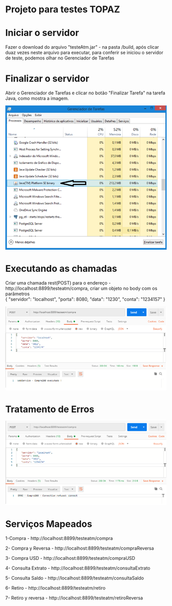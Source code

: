 # Projeto para testes TOPAZ 


# Iniciar o servidor 
 Fazer o download do arquivo "testeAtm.jar" - na pasta /build, após clicar duaz vezes neste arquivo para executar, para conferir se iniciou o servidor de teste, podemos olhar no Gerenciador de Tarefas 

# Finalizar o servidor 
   Abrir o Gerenciador de Tarefas e clicar no botão "Finalizar Tarefa" na tarefa Java, como mostra a imagem.
   
![Screenshot](java-jar.png)


# Executando as chamadas
  Criar uma chamada rest(POST) para o endereço - http://localhost:8899/testeatm/compra, criar um objeto no body com os parâmetros  
  {
  	"servidor": "localhost",
    "porta": 8080,
    "data": "1230",
    "conta": "1234157"
  }
  
 ![Screenshot](postman-conta-ok.png)
 
 
 # Tratamento de Erros
 ![Screenshot](postman-conta-erro.png)
 
 
 # Serviços Mapeados 
  
 1-Compra - http://localhost:8899/testeatm/compra 

2- Compra y Reversa - http://localhost:8899/testeatm/compraReversa

3- Compra USD - http://localhost:8899/testeatm/compraUSD

4- Consulta Extrato - http://localhost:8899/testeatm/consultaExtrato

5- Consulta Saldo - http://localhost:8899/testeatm/consultaSaldo

6- Retiro - http://localhost:8899/testeatm/retiro

7- Retiro y reversa - http://localhost:8899/testeatm/retiroReversa
  
  
